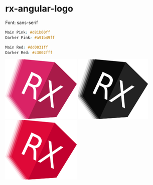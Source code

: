 # rx-angular-logo

Font: sans-serif

```css
Main Pink: #d81b60ff
Darker Pink: #a91b49ff
```

```css
Main Red: #dd0031ff
Darker Red: #c3002fff
```

![PWA icons](./rx-angular-logo.png)
![PWA icons](./rx-angular-logo_black_and_white.png)
![PWA icons](./rx-angular-logo_angular_red.png)